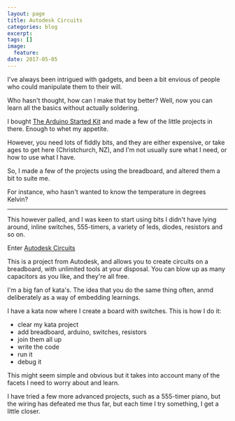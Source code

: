 ```yaml
---
layout: page
title: Autodesk Circuits
categories: blog
excerpt:
tags: []
image:
  feature:
date: 2017-05-05
---
```


I've always been intrigued with gadgets, and been a bit envious of people who could manipulate them to their will.

Who hasn't thought, how can I make that toy better? Well, now you can learn all the basics without actually soldering.

I bought [The Arduino Started Kit] and made a few of the little projects in there. Enough to whet my appetite.

However, you need lots of fiddly bits, and they are either expensive, or take ages to get here (Christchurch, NZ), and I'm not usually sure what I need, or how to use what I have.

So, I made a few of the projects using the breadboard, and altered them a bit to suite me.

For instance, who hasn't wanted to know the temperature in degrees Kelvin?

---

This however palled, and I was keen to start using bits I didn't have lying around, inline switches, 555-timers, a variety of leds, diodes, resistors and so on.

Enter [Autodesk Circuits]

This is a project from Autodesk, and allows you to create circuits on a breadboard, with unlimited tools at your disposal. You can blow up as many capacitors as you like, and they're all free.

I'm a big fan of kata's. The idea that you do the same thing often, anmd deliberately as a way of embedding learnings.

I have a kata now where I create a board with switches. This is how I do it:
 - clear my kata project
 - add breadboard, arduino, switches, resistors
 - join them all up
 - write the code
 - run it
 - debug it

This might seem simple and obvious but it takes into account many of the facets I need to worry about and learn.

I have tried a few more advanced projects, such as a 555-timer piano, but the wiring has defeated me thus far, but each time I try something, I get a little closer.


[Autodesk Circuits]: http://circuits.io "circuits.io"
[The Arduino Started Kit]: https://www.arduino.cc/en/Main/ArduinoStarterKit